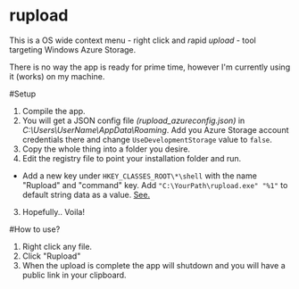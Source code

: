 rupload
=======

This is a OS wide context menu - right click and *r*apid *upload* - tool targeting Windows Azure Storage. 

There is no way the app is ready for prime time, however I'm currently using it (works) on my machine. 

#Setup
1. Compile the app.
1. You will get a JSON config file *(rupload_azureconfig.json)* in *C:\Users\UserName\AppData\Roaming*. Add you Azure Storage account credentials there and change `UseDevelopmentStorage` value to `false`.
1. Copy the whole thing into a folder you desire.
2. Edit the registry file to point your installation folder and run.
 * Add a new key under `HKEY_CLASSES_ROOT\*\shell` with the name "Rupload" and "command" key. Add `"C:\YourPath\rupload.exe" "%1"` to default string data as a value. [See.](https://i.imgsafe.org/6246f38fc5.png)
3. Hopefully.. Voila!

#How to use?
1. Right click any file.
1. Click "Rupload"
1. When the upload is complete the app will shutdown and you will have a public link in your clipboard.

